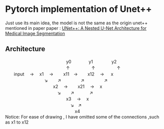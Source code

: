 #  Pytorch implementation of Unet++ 

 Just use its main idea, the model is not the same as the origin unet++ mentioned in paper
paper : [UNet++: A Nested U-Net Architecture for Medical Image Segmentation](https://arxiv.org/abs/1807.10165)
## Architecture
　　　　　　　　　　　　　　y0　　　　y1　　　　 y2  
　　　　　　　　　　　　　　↑　　　　　↑　　　　　↑  
　　input　 → 　x1　 → 　　x11　→　　 x12 　→ 　 x  
　　　　　　　　　↘  　　↗    　　　　 ↗   　　　　 ↗  
　　　　　　　　　　　x2 　→　 　x21　 → 　x  
　　　　　　　　　　　　↘ 　　↗   　　　 ↗  
　　　　　　　　　　　　　　x3 　→　 x  
　　　　　　　　　　　　　　　↘　↗  
　　　　　　　　　　　　　　　　x4  
Notice: For ease of drawing , I have omitted some of the connections ,such as x1 to x12 
              
    
